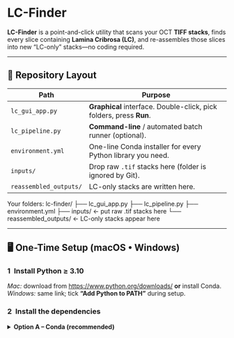 # LC-Finder

**LC-Finder** is a point-and-click utility that scans your OCT **TIFF stacks**, finds every slice containing **Lamina Cribrosa (LC)**, and re-assembles those slices into new “LC-only” stacks—no coding required.

---

## 📂 Repository Layout

| Path | Purpose |
|------|---------|
| `lc_gui_app.py` | **Graphical** interface. Double-click, pick folders, press **Run**. |
| `lc_pipeline.py` | **Command-line** / automated batch runner (optional). |
| `environment.yml` | One-line Conda installer for every Python library you need. |
| `inputs/` | Drop raw `.tif` stacks here (folder is ignored by Git). |
| `reassembled_outputs/` | LC-only stacks are written here. |

Your folders:
lc-finder/
├── lc_gui_app.py
├── lc_pipeline.py
├── environment.yml
├── inputs/                ← put raw .tif stacks here
└── reassembled_outputs/   ← LC-only stacks appear here

---

## 🖥️  One-Time Setup (macOS • Windows)

### 1 Install Python ≥ 3.10  
*Mac:* download from <https://www.python.org/downloads/> **or** install Conda.  
*Windows:* same link; tick **“Add Python to PATH”** during setup.

### 2 Install the dependencies  

<details><summary><strong>Option A – Conda (recommended)</strong></summary>

```bash
# inside lc-finder/
conda env create -f environment.yml
conda activate lc-finder

3. **Install the required libraries**

   Open *Terminal* (macOS) or *Command Prompt* (Windows) and run:

   ```bash
   pip install PySimpleGUI pillow roboflow

## 🚀 Using the GUI (recommended)
1.	Double-click lc_gui_app.py
  - If your system opens a text editor instead of running it:
      - macOS: right-click → Open With → Python Launcher
  	  - Windows: right-click → Open with → Python
2.	The LC Stack Processor window appears:
┌─ LC Stack Processor ──────────────────────────┐
│ Input folder:   [ Browse… ]                   │
│ Output folder:  [ Browse… ]                   │
│ Min LC confidence: 0.90                       │
│ [ Run ]   [ Exit ]                            │
│ ───── live log shows progress here ────────── │
└───────────────────────────────────────────────┘
3.  Choose your folders
Input  – click Browse… and select the directory that contains your raw .tif files (for example lc-finder/inputs).
Output – click Browse… and select / create a folder for results (e.g. lc-finder/reassembled_outputs).
	4.	Leave “Min LC confidence” at 0.90 unless you want stricter filtering.
	5.	Click Run.
Progress messages stream in the console pane, and new files named
originalStack_LC_only.tif appear in the output folder.


🔧  Command-Line (Optional)

# batch-process every .tif in inputs/ once
python lc_pipeline.py --in inputs --out reassembled_outputs --conf 0.90

# keep watching the inputs/ folder and auto-process new files
python lc_pipeline.py --in inputs --out reassembled_outputs --conf 0.90 --watch
